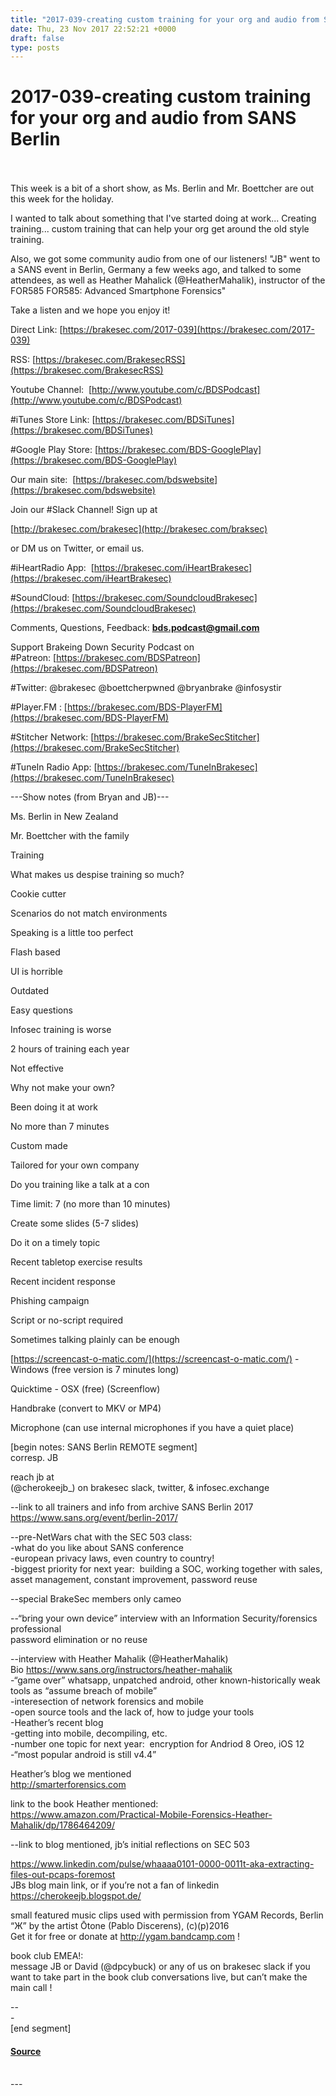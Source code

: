 ```yaml
---
title: "2017-039-creating custom training for your org and audio from SANS Berlin"
date: Thu, 23 Nov 2017 22:52:21 +0000
draft: false
type: posts
---
```

# 2017-039-creating custom training for your org and audio from SANS Berlin

<br/>

<br/>
This week is a bit of a short show, as Ms. Berlin and Mr. Boettcher are out this week for the holiday.  

I wanted to talk about something that I've started doing at work... Creating training... custom training that can help your org get around the old style training.

Also, we got some community audio from one of our listeners! "JB" went to a SANS event in Berlin, Germany a few weeks ago, and talked to some attendees, as well as Heather Mahalick (@HeatherMahalik), instructor of the FOR585 FOR585: Advanced Smartphone Forensics"

Take a listen and we hope you enjoy it!

Direct Link: [https://brakesec.com/2017-039](https://brakesec.com/2017-039)

RSS: [https://brakesec.com/BrakesecRSS](https://brakesec.com/BrakesecRSS)

Youtube Channel:  [http://www.youtube.com/c/BDSPodcast](http://www.youtube.com/c/BDSPodcast)

#iTunes Store Link: [https://brakesec.com/BDSiTunes](https://brakesec.com/BDSiTunes)

#Google Play Store: [https://brakesec.com/BDS-GooglePlay](https://brakesec.com/BDS-GooglePlay)

Our main site:  [https://brakesec.com/bdswebsite](https://brakesec.com/bdswebsite)

Join our #Slack Channel! Sign up at 

[http://brakesec.com/brakesec](http://brakesec.com/braksec)

or DM us on Twitter, or email us.

#iHeartRadio App:  [https://brakesec.com/iHeartBrakesec](https://brakesec.com/iHeartBrakesec)

#SoundCloud: [https://brakesec.com/SoundcloudBrakesec](https://brakesec.com/SoundcloudBrakesec)

Comments, Questions, Feedback: **[bds.podcast@gmail.com](mailto:bds.podcast@gmail.com)**

Support Brakeing Down Security Podcast on #Patreon: [https://brakesec.com/BDSPatreon](https://brakesec.com/BDSPatreon)

#Twitter: @brakesec @boettcherpwned @bryanbrake @infosystir

#Player.FM : [https://brakesec.com/BDS-PlayerFM](https://brakesec.com/BDS-PlayerFM)

#Stitcher Network: [https://brakesec.com/BrakeSecStitcher](https://brakesec.com/BrakeSecStitcher)

#TuneIn Radio App: [https://brakesec.com/TuneInBrakesec](https://brakesec.com/TuneInBrakesec)

\---Show notes (from Bryan and JB)---

Ms. Berlin in New Zealand

Mr. Boettcher with the family

Training

What makes us despise training so much?

Cookie cutter

Scenarios do not match environments

Speaking is a little too perfect

Flash based

UI is horrible

Outdated

Easy questions

Infosec training is worse

2 hours of training each year

Not effective

Why not make your own?

Been doing it at work

No more than 7 minutes

Custom made

Tailored for your own company

Do you training like a talk at a con

Time limit: 7 (no more than 10 minutes)

Create some slides (5-7 slides)

Do it on a timely topic

Recent tabletop exercise results

Recent incident response

Phishing campaign

Script or no-script required

Sometimes talking plainly can be enough

[https://screencast-o-matic.com/](https://screencast-o-matic.com/) \- Windows (free version is 7 minutes long)

Quicktime - OSX (free) (Screenflow)

Handbrake (convert to MKV or MP4)

Microphone (can use internal microphones if you have a quiet place)

  

\[begin notes: SANS Berlin REMOTE segment\]  
corresp. JB  
  
reach jb at  
(@cherokeejb\_) on brakesec slack, twitter, & infosec.exchange  
  
  
\--link to all trainers and info from archive SANS Berlin 2017 https://www.sans.org/event/berlin-2017/  
  
  
\--pre-NetWars chat with the SEC 503 class:  
\-what do you like about SANS conference  
\-european privacy laws, even country to country!  
\-biggest priority for next year:  building a SOC, working together with sales, asset management, constant improvement, password reuse  
  
\--special BrakeSec members only cameo  
  
  
\--“bring your own device” interview with an Information Security/forensics professional  
password elimination or no reuse  
  
  
\--interview with Heather Mahalik (@HeatherMahalik)  
Bio https://www.sans.org/instructors/heather-mahalik  
\-“game over” whatsapp, unpatched android, other known-historically weak tools as “assume breach of mobile”  
\-interesection of network forensics and mobile  
\-open source tools and the lack of, how to judge your tools  
\-Heather’s recent blog  
\-getting into mobile, decompiling, etc.  
\-number one topic for next year:  encryption for Andriod 8 Oreo, iOS 12  
\-“most popular android is still v4.4”  
  
Heather’s blog we mentioned  
http://smarterforensics.com  
  
link to the book Heather mentioned:  
https://www.amazon.com/Practical-Mobile-Forensics-Heather-Mahalik/dp/1786464209/  
  
  
\--link to blog mentioned, jb’s initial reflections on SEC 503  
  
https://www.linkedin.com/pulse/whaaaa0101-0000-0011t-aka-extracting-files-out-pcaps-foremost  
JBs blog main link, or if you’re not a fan of linkedin  
https://cherokeejb.blogspot.de/  
  
small featured music clips used with permission from YGAM Records, Berlin  
“Ж” by the artist Ōtone (Pablo Discerens), (c)(p)2016  
Get it for free or donate at http://ygam.bandcamp.com !  
  
book club EMEA!:  
message JB or David (@dpcybuck) or any of us on brakesec slack if you want to take part in the book club conversations live, but can’t make the main call !  
  
  
\--  
\-  
\[end segment\]

#### [Source](http://brakeingsecurity.com/2017-039-creating-custom-training-for-your-org-and-audio-from-sans-berlin)

<br/>
---
